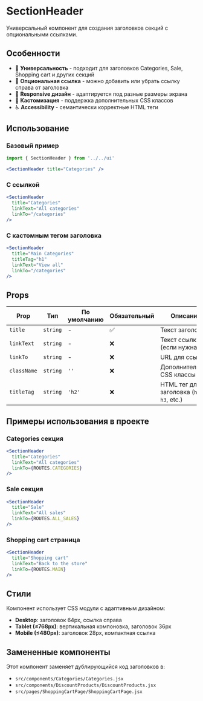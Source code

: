 # SectionHeader

Универсальный компонент для создания заголовков секций с опциональными ссылками.

## Особенности

- 🎯 **Универсальность** - подходит для заголовков Categories, Sale, Shopping cart и других секций
- 🔗 **Опциональная ссылка** - можно добавить или убрать ссылку справа от заголовка
- 📱 **Responsive дизайн** - адаптируется под разные размеры экрана
- 🎨 **Кастомизация** - поддержка дополнительных CSS классов
- ♿ **Accessibility** - семантически корректные HTML теги

## Использование

### Базовый пример
```jsx
import { SectionHeader } from '../../ui'

<SectionHeader title="Categories" />
```

### С ссылкой
```jsx
<SectionHeader 
  title="Categories" 
  linkText="All categories"
  linkTo="/categories"
/>
```

### С кастомным тегом заголовка
```jsx
<SectionHeader 
  title="Main Categories" 
  titleTag="h1"
  linkText="View all"
  linkTo="/categories"
/>
```

## Props

| Prop | Тип | По умолчанию | Обязательный | Описание |
|------|-----|--------------|--------------|----------|
| `title` | `string` | - | ✅ | Текст заголовка |
| `linkText` | `string` | - | ❌ | Текст ссылки (если нужна) |
| `linkTo` | `string` | - | ❌ | URL для ссылки |
| `className` | `string` | `''` | ❌ | Дополнительные CSS классы |
| `titleTag` | `string` | `'h2'` | ❌ | HTML тег для заголовка (`h1`, `h2`, `h3`, etc.) |

## Примеры использования в проекте

### Categories секция
```jsx
<SectionHeader 
  title="Categories" 
  linkText="All categories"
  linkTo={ROUTES.CATEGORIES}
/>
```

### Sale секция
```jsx
<SectionHeader 
  title="Sale" 
  linkText="All sales"
  linkTo={ROUTES.ALL_SALES}
/>
```

### Shopping cart страница
```jsx
<SectionHeader 
  title="Shopping cart" 
  linkText="Back to the store"
  linkTo={ROUTES.MAIN}
/>
```

## Стили

Компонент использует CSS модули с адаптивным дизайном:

- **Desktop**: заголовок 64px, ссылка справа
- **Tablet (≤768px)**: вертикальная компоновка, заголовок 36px
- **Mobile (≤480px)**: заголовок 28px, компактная ссылка

## Замененные компоненты

Этот компонент заменяет дублирующийся код заголовков в:
- `src/components/Categories/Categories.jsx`
- `src/components/DiscountProducts/DiscountProducts.jsx`
- `src/pages/ShoppingCartPage/ShoppingCartPage.jsx`
